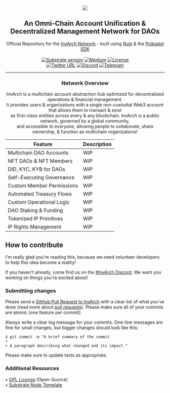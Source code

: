 <div align="center">
<img src="https://github.com/InvArch/Brand-Assets/blob/main/branding/png/brand_colored_text_white.png">
</div>

<div align="Center">

<h2> An Omni-Chain Account Unification & Decentralized Management Network for DAOs </h2>

Official Repository for the [InvArch Network](https://invarch.network/) - built using [Rust](https://github.com/rust-lang/rust) & the [Polkadot SDK](https://github.com/paritytech/polkadot-sdk)<br>
<br>
[![Substrate version](https://img.shields.io/badge/Substrate-v3.0.0-E6007A?logo=Parity%20Substrate)](https://github.com/paritytech/substrate/releases/tag/v3.0.0)
[![Medium](https://img.shields.io/badge/Medium-InvArch-E6007A?logo=medium)](https://invarch.medium.com/)
[![License](https://img.shields.io/github/license/InvArch/InvArch?color=E6007A)](https://github.com/InvArch/InvArch/blob/main/LICENSE)<br>
[![Twitter URL](https://img.shields.io/twitter/url?style=social&url=https%3A%2F%2Ftwitter.com%2FInvArch)](https://twitter.com/InvArchNetwork)
[![Discord](https://img.shields.io/badge/Discord-gray?logo=discord)](https://discord.gg/invarch)
[![Telegram](https://img.shields.io/badge/Telegram-gray?logo=telegram)](https://t.me/InvArch)<br>
</div>

<!-- TOC -->

<!-- /TOC -->
---
<div align="Center">
 
<h3>Network Overview</h3>

InvArch is a multichain account abstraction hub optimized for decentralized operations & financial management.<br> 
It provides users & organizations with a single non-custodial Web3 account that allows them to transact & exist<br>
as first-class entities across every & any blockchain. InvArch is a public network, governed by a global community,<br>
and accessible to everyone, allowing people to collaborate, share ownership, & function as multichain organizations!


| Feature | Description |
| -- | ----- |
| Multichain DAO Accounts | WIP |
| NFT DAOs & NFT Members | WIP |
| DID, KYC, KYB for DAOs | WIP |
| Self-Executing Governance | WIP |
| Custom Member Permissions | WIP |
| Automated Treasury Flows | WIP |
| Custom Operational Logic | WIP |
| DAO Staking & Funding | WIP |
| Tokenized IP Primitives | WIP |
| IP Rights Management | WIP |

</div>

## How to contribute

I'm really glad you're reading this, because we need volunteer developers to help this idea become a reality!

If you haven't already, come find us on the [#InvArch Discord](https://discord.gg/invarch). We want you working on things you're excited about!

### Submitting changes

Please send a [GitHub Pull Request to InvArch](https://github.com/InvArch/InvArch/pull/new/master) with a clear list of what you've done (read more about [pull requests](http://help.github.com/pull-requests/)). Please make sure all of your commits are atomic (one feature per commit).

Always write a clear log message for your commits. One-line messages are fine for small changes, but bigger changes should look like this:

    $ git commit -m "A brief summary of the commit
    > 
    > A paragraph describing what changed and its impact."
    
Please make sure to update tests as appropriate.

### Additional Resources
• [GPL License](https://github.com/InvArch/InvArch/blob/main/LICENSE) (Open-Source)<br>
• [Substrate Node Template](https://github.com/substrate-developer-hub/substrate-node-template/blob/main/README.md)
